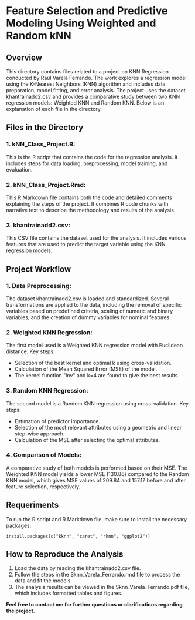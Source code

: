 # Feature Selection and Predictive Modeling Using Weighted and Random kNN

## Overview
This directory contains files related to a project on KNN Regression conducted by Raúl Varela Ferrando. The work explores a regression model using the K-Nearest Neighbors (KNN) algorithm and includes data preparation, model fitting, and error analysis. The project uses the dataset khantrainadd2.csv and provides a comparative study between two KNN regression models: Weighted KNN and Random KNN. Below is an explanation of each file in the directory.

## Files in the Directory
### 1. kNN_Class_Project.R:
   This is the R script that contains the code for the regression analysis. It includes steps for data loading, preprocessing, model training, and evaluation.

### 2. kNN_Class_Project.Rmd:
   This R Markdown file contains both the code and detailed comments explaining the steps of the project. It combines R code chunks with narrative text to describe the methodology and results of the analysis.

### 3. khantrainadd2.csv:
   This CSV file contains the dataset used for the analysis. It includes various features that are used to predict the target variable using the KNN regression models.

## Project Workflow

### 1. Data Preprocessing:
The dataset khantrainadd2.csv is loaded and standardized. Several transformations are applied to the data, including the removal of specific variables based on predefined criteria, scaling of numeric and binary variables, and the creation of dummy variables for nominal features.

### 2. Weighted KNN Regression:
The first model used is a Weighted KNN regression model with Euclidean distance. Key steps:

- Selection of the best kernel and optimal k using cross-validation.
- Calculation of the Mean Squared Error (MSE) of the model.
- The kernel function "inv" and k=4 are found to give the best results.
  
### 3. Random KNN Regression:
The second model is a Random KNN regression using cross-validation. Key steps:

- Estimation of predictor importance.
- Selection of the most relevant attributes using a geometric and linear step-wise approach.
- Calculation of the MSE after selecting the optimal attributes.

### 4. Comparison of Models:
A comparative study of both models is performed based on their MSE. The Weighted KNN model yields a lower MSE (130.86) compared to the Random KNN model, which gives MSE values of 209.84 and 157.17 before and after feature selection, respectively.

## **Requeriments**
To run the R script and R Markdown file, make sure to install the necessary packages:

```
install.packages(c("kknn", "caret", "rknn", "ggplot2"))
```

## How to Reproduce the Analysis

1. Load the data by reading the khantrainadd2.csv file.
2. Follow the steps in the Sknn_Varela_Ferrando.rmd file to process the data and fit the models.
3. The analysis results can be viewed in the Sknn_Varela_Ferrando.pdf file, which includes formatted tables and figures.

**Feel free to contact me for further questions or clarifications regarding the project.**







